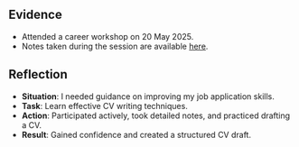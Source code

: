 

## Evidence
- Attended a career workshop on 20 May 2025.
- Notes taken during the session are available [here](link-to-notes-if-applicable).

## Reflection 
- **Situation**: I needed guidance on improving my job application skills.
- **Task**: Learn effective CV writing techniques.
- **Action**: Participated actively, took detailed notes, and practiced drafting a CV.
- **Result**: Gained confidence and created a structured CV draft.

